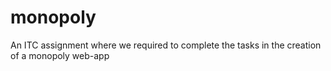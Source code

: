 # monopoly
An ITC assignment where we required to complete the tasks in the creation of a monopoly web-app
